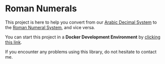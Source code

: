 # Roman Numerals

This project is here to help you convert from our [Arabic Decimal System](https://en.wikipedia.org/wiki/Hindu–Arabic_numeral_system) to the [Roman Numeral System](https://en.wikipedia.org/wiki/Roman_numerals), and vice versa.

You can start this project in a **Docker Development Environment** by [clicking this link](https://open.docker.com/dashboard/dev-envs?url=git@github.com:ferdinandkeller/roman-numerals.git).

If you encounter any problems using this library, do not hesitate to contact me.